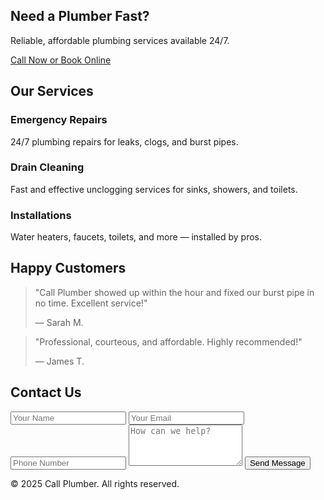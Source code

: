 <!DOCTYPE html>
<html lang="en">
<head>
  <meta charset="UTF-8" />
  <meta name="viewport" content="width=device-width, initial-scale=1.0" />
  <title>Call Plumber</title>
  <link href="https://cdn.jsdelivr.net/npm/tailwindcss@2.2.19/dist/tailwind.min.css" rel="stylesheet">
</head>
<body class="bg-gray-50 text-gray-800">

  <!-- Hero Section -->
  <section class="bg-blue-600 text-white py-16 px-8 text-center">
    <h1 class="text-4xl font-bold mb-4">Need a Plumber Fast?</h1>
    <p class="text-lg mb-6">Reliable, affordable plumbing services available 24/7.</p>
    <a href="#contact" class="bg-white text-blue-600 px-6 py-3 rounded-lg font-semibold hover:bg-gray-200 transition">
      Call Now or Book Online
    </a>
  </section>

  <!-- Services -->
  <section class="py-16 px-8">
    <h2 class="text-2xl font-bold text-center mb-10">Our Services</h2>
    <div class="grid grid-cols-1 md:grid-cols-3 gap-8 text-center">
      <div class="bg-white p-6 rounded-lg shadow-md">
        <h3 class="text-xl font-semibold mb-2">Emergency Repairs</h3>
        <p>24/7 plumbing repairs for leaks, clogs, and burst pipes.</p>
      </div>
      <div class="bg-white p-6 rounded-lg shadow-md">
        <h3 class="text-xl font-semibold mb-2">Drain Cleaning</h3>
        <p>Fast and effective unclogging services for sinks, showers, and toilets.</p>
      </div>
      <div class="bg-white p-6 rounded-lg shadow-md">
        <h3 class="text-xl font-semibold mb-2">Installations</h3>
        <p>Water heaters, faucets, toilets, and more — installed by pros.</p>
      </div>
    </div>
  </section>

  <!-- Testimonials -->
  <section class="bg-gray-100 py-16 px-8">
    <h2 class="text-2xl font-bold text-center mb-10">Happy Customers</h2>
    <div class="max-w-3xl mx-auto space-y-6">
      <blockquote class="bg-white p-6 rounded-lg shadow-md">
        <p class="italic">"Call Plumber showed up within the hour and fixed our burst pipe in no time. Excellent service!"</p>
        <footer class="mt-2 text-right">— Sarah M.</footer>
      </blockquote>
      <blockquote class="bg-white p-6 rounded-lg shadow-md">
        <p class="italic">"Professional, courteous, and affordable. Highly recommended!"</p>
        <footer class="mt-2 text-right">— James T.</footer>
      </blockquote>
    </div>
  </section>

  <!-- Contact Form -->
  <section id="contact" class="py-16 px-8">
    <h2 class="text-2xl font-bold text-center mb-10">Contact Us</h2>
    <form class="max-w-xl mx-auto bg-white p-6 rounded-lg shadow-md space-y-4">
      <input type="text" placeholder="Your Name" class="w-full border px-4 py-2 rounded-md" required />
      <input type="email" placeholder="Your Email" class="w-full border px-4 py-2 rounded-md" required />
      <input type="tel" placeholder="Phone Number" class="w-full border px-4 py-2 rounded-md" />
      <textarea placeholder="How can we help?" class="w-full border px-4 py-2 rounded-md" rows="4"></textarea>
      <button type="submit" class="w-full bg-blue-600 text-white py-2 rounded-md font-semibold hover:bg-blue-700 transition">
        Send Message
      </button>
    </form>
  </section>

  <!-- Footer -->
  <footer class="bg-blue-600 text-white text-center py-6">
    &copy; 2025 Call Plumber. All rights reserved.
  </footer>

</body>
</html>
